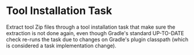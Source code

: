 # Tool Installation Task

Extract tool Zip files through a tool installation task that make sure the extraction is not done again,
even though Gradle's standard UP-TO-DATE check re-runs the task due to changes on Gradle's plugin
classpath (which is considered a task implementation change).
